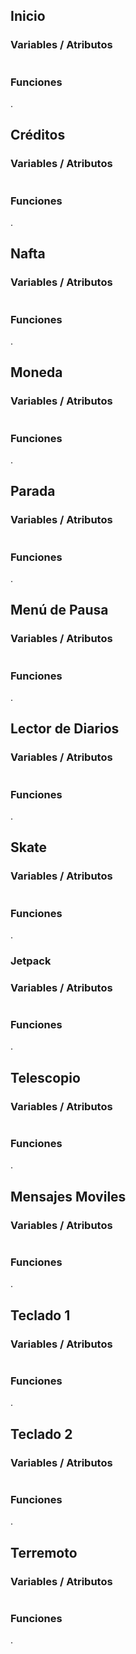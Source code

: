 ## Inicio

### Variables / Atributos

```

```

### Funciones

.

## Créditos

### Variables / Atributos

```

```

### Funciones

.


## Nafta

### Variables / Atributos

```

```

### Funciones

.


## Moneda

### Variables / Atributos

```

```

### Funciones

.


## Parada

### Variables / Atributos

```

```

### Funciones

.

## Menú de Pausa

### Variables / Atributos

```

```

### Funciones

.


## Lector de Diarios

### Variables / Atributos

```

```

### Funciones

.


## Skate

### Variables / Atributos

```

```

### Funciones

.

### Jetpack

### Variables / Atributos

```

```

### Funciones

.


## Telescopio

### Variables / Atributos

```

```

### Funciones

.


## Mensajes Moviles

### Variables / Atributos

```

```

### Funciones

.

## Teclado 1

### Variables / Atributos

```

```

### Funciones

.


## Teclado 2

### Variables / Atributos

```

```

### Funciones

.


## Terremoto

### Variables / Atributos

```

```

### Funciones

.
